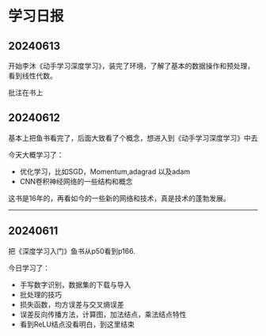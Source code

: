 # 学习日报



## 20240613

开始李沐《动手学习深度学习》，装完了环境，了解了基本的数据操作和预处理，看到线性代数。

批注在书上



## 20240612

基本上把鱼书看完了，后面大致看了个概念，想进入到《动手学习深度学习》中去

今天大概学习了：

- 优化学习，比如SGD，Momentum,adagrad 以及adam
- CNN卷积神经网络的一些结构和概念

这书是16年的，再看如今的一些新的网络和技术，真是技术的蓬勃发展。

---

## 20240611

把《深度学习入门》鱼书从p50看到p166.

今日学习了：

- 手写数字识别，数据集的下载与导入
- 批处理的技巧
- 损失函数，均方误差与交叉熵误差
- 误差反向传播方法，计算图，加法结点，乘法结点特性
- 看到ReLU结点没看明白，到这里结束



